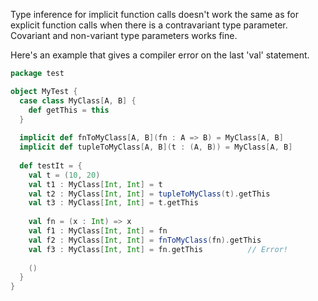 Type inference for implicit function calls doesn't work the same as for explicit function calls when there is a contravariant type parameter. Covariant and non-variant type parameters works fine.

Here's an example that gives a compiler error on the last 'val' statement.

```scala
package test

object MyTest {
  case class MyClass[A, B] {
    def getThis = this
  }
	
  implicit def fnToMyClass[A, B](fn : A => B) = MyClass[A, B]
  implicit def tupleToMyClass[A, B](t : (A, B)) = MyClass[A, B]
	
  def testIt = {
    val t = (10, 20)
    val t1 : MyClass[Int, Int] = t
    val t2 : MyClass[Int, Int] = tupleToMyClass(t).getThis
    val t3 : MyClass[Int, Int] = t.getThis
    
    val fn = (x : Int) => x
    val f1 : MyClass[Int, Int] = fn
    val f2 : MyClass[Int, Int] = fnToMyClass(fn).getThis
    val f3 : MyClass[Int, Int] = fn.getThis          // Error!
    
    ()
  }
}
```
